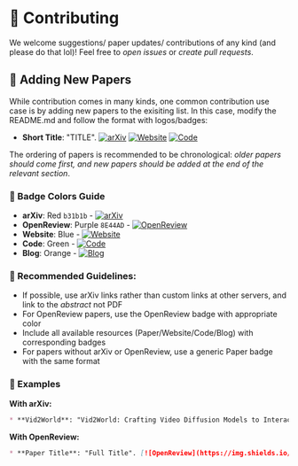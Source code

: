 # 🤝 Contributing
We welcome suggestions/ paper updates/ contributions of any kind (and please do that lol)! Feel free to *open issues* or *create pull requests*. <br> 

## 🚀 Adding New Papers
While contribution comes in many kinds, one common contribution use case is by adding new papers to the exisiting list. In this case, modify the README.md and follow the format with logos/badges:


* **Short Title**: "TITLE". [![arXiv](https://img.shields.io/badge/arXiv-Paper-b31b1b.svg)](link) [![Website](https://img.shields.io/badge/Website-Link-blue)](link) [![Code](https://img.shields.io/badge/Code-GitHub-green)](link)

The ordering of papers is recommended to be chronological: _older papers should come first, and new papers should be added at the end of the relevant section_.

### 🎨 Badge Colors Guide

- **arXiv**: Red `b31b1b` - [![arXiv](https://img.shields.io/badge/arXiv-2XXX.XXXXX-b31b1b.svg)](#)
- **OpenReview**: Purple `8E44AD` - [![OpenReview](https://img.shields.io/badge/OpenReview-Paper-8E44AD.svg)](#)
- **Website**: Blue - [![Website](https://img.shields.io/badge/Website-Link-blue)](#)
- **Code**: Green - [![Code](https://img.shields.io/badge/Code-GitHub-green)](#)
- **Blog**: Orange - [![Blog](https://img.shields.io/badge/Blog-Link-orange)](#)

### 🦮 Recommended Guidelines:
- If possible, use arXiv links rather than custom links at other servers, and link to the *abstract* not PDF
- For OpenReview papers, use the OpenReview badge with appropriate color
- Include all available resources (Paper/Website/Code/Blog) with corresponding badges
- For papers without arXiv or OpenReview, use a generic Paper badge with the same format

### 🧵 Examples

**With arXiv:**
```markdown
* **Vid2World**: "Vid2World: Crafting Video Diffusion Models to Interactive World Models". [![arXiv](https://img.shields.io/badge/arXiv-2505.14357-b31b1b.svg)](https://arxiv.org/abs/2505.14357) [![Website](https://img.shields.io/badge/Website-Link-blue)](https://knightnemo.github.io/vid2world/)
```

**With OpenReview:**
```markdown
* **Paper Title**: "Full Title". [![OpenReview](https://img.shields.io/badge/OpenReview-Paper-2E86AB.svg)](https://openreview.net/forum?id=XXXXX) [![Code](https://img.shields.io/badge/Code-GitHub-green)](https://github.com/user/repo)
```

